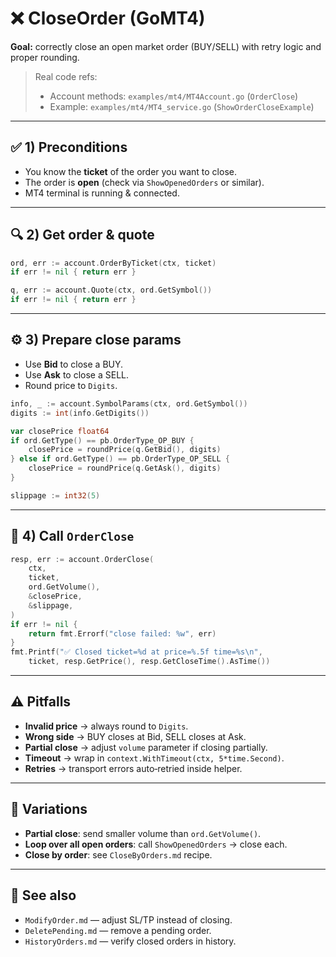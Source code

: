 # ❌ CloseOrder (GoMT4)

**Goal:** correctly close an open market order (BUY/SELL) with retry logic and proper rounding.

> Real code refs:
>
> * Account methods: `examples/mt4/MT4Account.go` (`OrderClose`)
> * Example: `examples/mt4/MT4_service.go` (`ShowOrderCloseExample`)

---

## ✅ 1) Preconditions

* You know the **ticket** of the order you want to close.
* The order is **open** (check via `ShowOpenedOrders` or similar).
* MT4 terminal is running & connected.

---

## 🔍 2) Get order & quote

```go
ord, err := account.OrderByTicket(ctx, ticket)
if err != nil { return err }

q, err := account.Quote(ctx, ord.GetSymbol())
if err != nil { return err }
```

---

## ⚙️ 3) Prepare close params

* Use **Bid** to close a BUY.
* Use **Ask** to close a SELL.
* Round price to `Digits`.

```go
info, _ := account.SymbolParams(ctx, ord.GetSymbol())
digits := int(info.GetDigits())

var closePrice float64
if ord.GetType() == pb.OrderType_OP_BUY {
    closePrice = roundPrice(q.GetBid(), digits)
} else if ord.GetType() == pb.OrderType_OP_SELL {
    closePrice = roundPrice(q.GetAsk(), digits)
}

slippage := int32(5)
```

---

## 📝 4) Call `OrderClose`

```go
resp, err := account.OrderClose(
    ctx,
    ticket,
    ord.GetVolume(),
    &closePrice,
    &slippage,
)
if err != nil {
    return fmt.Errorf("close failed: %w", err)
}
fmt.Printf("✅ Closed ticket=%d at price=%.5f time=%s\n",
    ticket, resp.GetPrice(), resp.GetCloseTime().AsTime())
```

---

## ⚠️ Pitfalls

* **Invalid price** → always round to `Digits`.
* **Wrong side** → BUY closes at Bid, SELL closes at Ask.
* **Partial close** → adjust `volume` parameter if closing partially.
* **Timeout** → wrap in `context.WithTimeout(ctx, 5*time.Second)`.
* **Retries** → transport errors auto‑retried inside helper.

---

## 🔄 Variations

* **Partial close**: send smaller volume than `ord.GetVolume()`.
* **Loop over all open orders**: call `ShowOpenedOrders` → close each.
* **Close by order**: see `CloseByOrders.md` recipe.

---

## 🔗 See also

* `ModifyOrder.md` — adjust SL/TP instead of closing.
* `DeletePending.md` — remove a pending order.
* `HistoryOrders.md` — verify closed orders in history.

